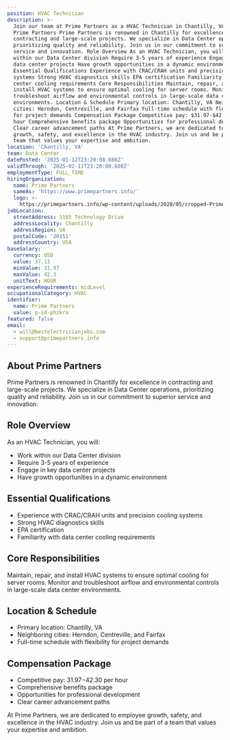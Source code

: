 ```yaml
---
position: HVAC Technician
description: >-
  Join our team at Prime Partners as a HVAC Technician in Chantilly, VA. About
  Prime Partners Prime Partners is renowned in Chantilly for excellence in
  contracting and large-scale projects. We specialize in Data Center operations,
  prioritizing quality and reliability. Join us in our commitment to superior
  service and innovation. Role Overview As an HVAC Technician, you will: Work
  within our Data Center division Require 3-5 years of experience Engage in key
  data center projects Have growth opportunities in a dynamic environment
  Essential Qualifications Experience with CRAC/CRAH units and precision cooling
  systems Strong HVAC diagnostics skills EPA certification Familiarity with data
  center cooling requirements Core Responsibilities Maintain, repair, and
  install HVAC systems to ensure optimal cooling for server rooms. Monitor and
  troubleshoot airflow and environmental controls in large-scale data center
  environments. Location & Schedule Primary location: Chantilly, VA Neighboring
  cities: Herndon, Centreville, and Fairfax Full-time schedule with flexibility
  for project demands Compensation Package Competitive pay: $31.97-$42.30 per
  hour Comprehensive benefits package Opportunities for professional development
  Clear career advancement paths At Prime Partners, we are dedicated to employee
  growth, safety, and excellence in the HVAC industry. Join us and be part of a
  team that values your expertise and ambition.
location: 'Chantilly, VA'
team: Data Center
datePosted: '2025-01-12T23:20:08.680Z'
validThrough: '2025-02-11T23:20:08.680Z'
employmentType: FULL_TIME
hiringOrganization:
  name: Prime Partners
  sameAs: 'https://www.primepartners.info/'
  logo: >-
    https://primepartners.info/wp-content/uploads/2020/05/cropped-Prime-Partners-Logo-NO-BG-1-1.png
jobLocation:
  streetAddress: 1165 Technology Drive
  addressLocality: Chantilly
  addressRegion: VA
  postalCode: '20151'
  addressCountry: USA
baseSalary:
  currency: USD
  value: 37.13
  minValue: 31.97
  maxValue: 42.3
  unitText: HOUR
experienceRequirements: midLevel
occupationalCategory: HVAC
identifier:
  name: Prime Partners
  value: p-id-phzkra
featured: false
email:
  - will@bestelectricianjobs.com
  - support@primepartners.info
---
```




## About Prime Partners
Prime Partners is renowned in Chantilly for excellence in contracting and large-scale projects. We specialize in Data Center operations, prioritizing quality and reliability. Join us in our commitment to superior service and innovation.

## Role Overview
As an HVAC Technician, you will:
- Work within our Data Center division
- Require 3-5 years of experience
- Engage in key data center projects
- Have growth opportunities in a dynamic environment

## Essential Qualifications
- Experience with CRAC/CRAH units and precision cooling systems
- Strong HVAC diagnostics skills
- EPA certification
- Familiarity with data center cooling requirements

## Core Responsibilities
Maintain, repair, and install HVAC systems to ensure optimal cooling for server rooms. Monitor and troubleshoot airflow and environmental controls in large-scale data center environments.

## Location & Schedule
- Primary location: Chantilly, VA
- Neighboring cities: Herndon, Centreville, and Fairfax
- Full-time schedule with flexibility for project demands

## Compensation Package
- Competitive pay: $31.97-$42.30 per hour
- Comprehensive benefits package
- Opportunities for professional development
- Clear career advancement paths

At Prime Partners, we are dedicated to employee growth, safety, and excellence in the HVAC industry. Join us and be part of a team that values your expertise and ambition.